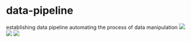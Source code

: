 # data-pipeline
establishing data pipeline automating the process of data manipulation
<img src="https://img.shields.io/badge/Apache%20Airflow-017CEE?style=flat-square&logo=Apache%20Airflow&logoColor=white"> <img src="https://img.shields.io/badge/Apache%20Hadoop-66CCFF?style=flat-squaree&logo=Apache%20Hadoop&logoColor=white"> <img src="https://img.shields.io/badge/Apache%20Hive-FDEE21?style=flat-square&logo=Apache%20Hive&logoColor=white"> 
